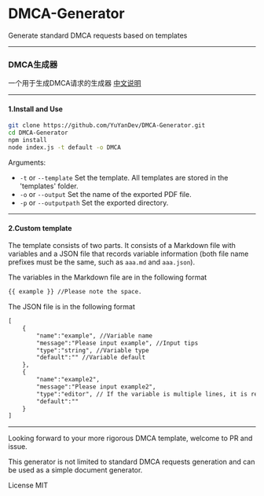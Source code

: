 # DMCA-Generator

Generate standard DMCA requests based on templates

---
### DMCA生成器
一个用于生成DMCA请求的生成器 [中文说明](README_zh.md)

---

#### 1.Install and Use

``` bash
git clone https://github.com/YuYanDev/DMCA-Generator.git
cd DMCA-Generator
npm install
node index.js -t default -o DMCA
```

Arguments:

* `-t` or `--template` Set the template. All templates are stored in the 'templates' folder.
* `-o` or `--output` Set the name of the exported PDF file.
* `-p` or `--outputpath` Set the exported directory. 

---

#### 2.Custom template

The template consists of two parts. It consists of a Markdown file with variables and a JSON file that records variable information (both file name prefixes must be the same, such as `aaa.md` and `aaa.json`).

The variables in the Markdown file are in the following format

``` txt
{{ example }} //Please note the space.
```

The JSON file is in the following format

``` txt
[
    {
        "name":"example", //Variable name
        "message":"Please input example", //Input tips
        "type":"string", //Variable type
        "default":"" //Variable default
    },
    {
        "name":"example2",
        "message":"Please input example2",
        "type":"editor", // If the variable is multiple lines, it is recommended to use the editor to call the system editor.
        "default":""
    }
]
```

---

Looking forward to your more rigorous DMCA template, welcome to PR and issue.

This generator is not limited to standard DMCA requests generation and can be used as a simple document generator.

License MIT